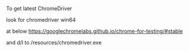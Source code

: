 To get latest ChromeDriver

look for
chromedriver	win64

at below
https://googlechromelabs.github.io/chrome-for-testing/#stable

and d/l to /resources/chromedriver.exe